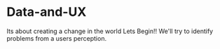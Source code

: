 # Data-and-UX
Its about creating a change in the world
Lets Begin!!
We'll try to identify problems from a users perception.
